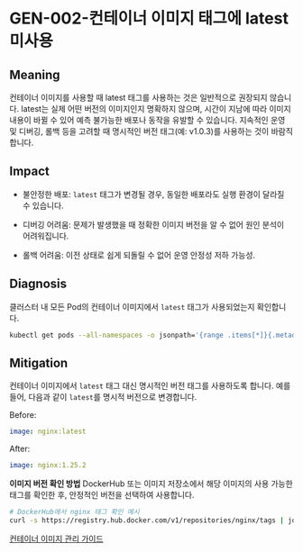 # GEN-002-컨테이너 이미지 태그에 latest 미사용

## **Meaning**
컨테이너 이미지를 사용할 때 latest 태그를 사용하는 것은 일반적으로 권장되지 않습니다.
latest는 실제 어떤 버전의 이미지인지 명확하지 않으며, 시간이 지남에 따라 이미지 내용이 바뀔 수 있어 예측 불가능한 배포나 동작을 유발할 수 있습니다.
지속적인 운영 및 디버깅, 롤백 등을 고려할 때 명시적인 버전 태그(예: v1.0.3)를 사용하는 것이 바람직합니다.

## **Impact**
- 불안정한 배포: ```latest``` 태그가 변경될 경우, 동일한 배포라도 실행 환경이 달라질 수 있습니다.

- 디버깅 어려움: 문제가 발생했을 때 정확한 이미지 버전을 알 수 없어 원인 분석이 어려워집니다.

- 롤백 어려움: 이전 상태로 쉽게 되돌릴 수 없어 운영 안정성 저하 가능성.

## **Diagnosis**
클러스터 내 모든 Pod의 컨테이너 이미지에서 ```latest``` 태그가 사용되었는지 확인합니다.
```bash
kubectl get pods --all-namespaces -o jsonpath='{range .items[*]}{.metadata.namespace}{"\t"}{.metadata.name}{"\t"}{range .spec.containers[*]}{.name}{"\t"}{.image}{"\n"}{end}{end}' | grep ':latest'
```
<!--
kubectl get pods -A -o custom-columns=NAMESPACE:.metadata.namespace,NAME:.metadata.name,IMAGE:.spec.containers[*].image | awk 'NR==1 || $3 ~ /:latest/'
-->

## **Mitigation**
컨테이너 이미지에서 ```latest``` 태그 대신 명시적인 버전 태그를 사용하도록 합니다.
예를 들어, 다음과 같이 ```latest```를 명시적 버전으로 변경합니다.

Before:
```yaml
image: nginx:latest
```

After:
```yaml
image: nginx:1.25.2
```

**이미지 버전 확인 방법**
DockerHub 또는 이미지 저장소에서 해당 이미지의 사용 가능한 태그를 확인한 후, 안정적인 버전을 선택하여 사용합니다.

```bash
# DockerHub에서 nginx 태그 확인 예시
curl -s https://registry.hub.docker.com/v1/repositories/nginx/tags | jq '.[].name'
```

[컨테이너 이미지 관리 가이드](https://kubernetes.io/ko/docs/concepts/containers/images/#updating-images)